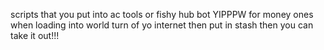 scripts that you put into ac tools or fishy hub bot YIPPPW
for money ones when loading into world turn of yo internet then put in stash then you can take it out!!!
